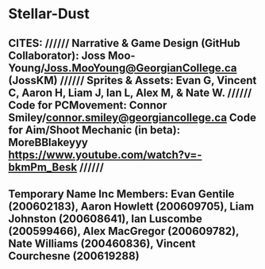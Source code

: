 # Stellar-Dust

CITES:
//////
Narrative & Game Design (GitHub Collaborator): Joss Moo-Young/Joss.MooYoung@GeorgianCollege.ca (JossKM)
//////
Sprites & Assets: Evan G, Vincent C, Aaron H, Liam J, Ian L, Alex M, & Nate W.
//////
Code for PCMovement: Connor Smiley/connor.smiley@georgiancollege.ca 
Code for Aim/Shoot Mechanic (in beta): MoreBBlakeyyy https://www.youtube.com/watch?v=-bkmPm_Besk
//////
------------------------------
Temporary Name Inc Members:
Evan Gentile (200602183),
Aaron Howlett (200609705),
Liam Johnston (200608641),
Ian Luscombe (200599466),
Alex MacGregor (200609782),
Nate Williams (200460836),
Vincent Courchesne (200619288)
------------------------------

